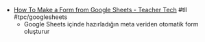 - [How To Make a Form from Google Sheets - Teacher Tech](https://alicekeeler.com/2021/11/11/how-to-make-a-form-from-google-sheets/) #tll #tpc/googlesheets
	- Google Sheets içinde hazırladığın meta veriden otomatik form oluşturur